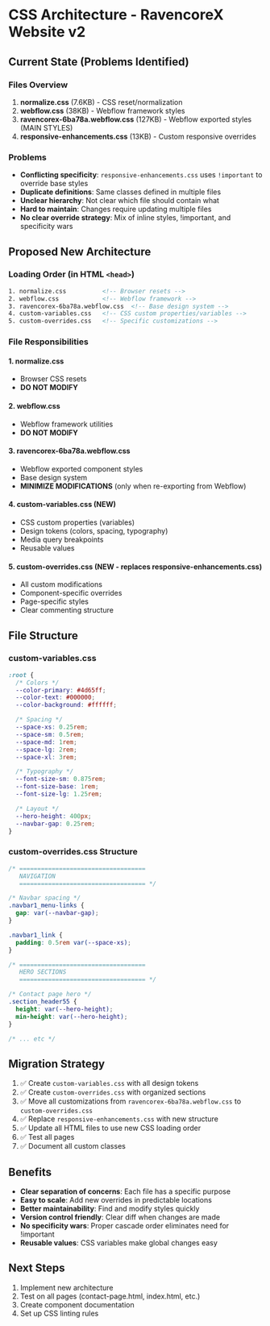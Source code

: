 # CSS Architecture - RavencoreX Website v2

## Current State (Problems Identified)

### Files Overview
1. **normalize.css** (7.6KB) - CSS reset/normalization
2. **webflow.css** (38KB) - Webflow framework styles
3. **ravencorex-6ba78a.webflow.css** (127KB) - Webflow exported styles (MAIN STYLES)
4. **responsive-enhancements.css** (13KB) - Custom responsive overrides

### Problems
- **Conflicting specificity**: `responsive-enhancements.css` uses `!important` to override base styles
- **Duplicate definitions**: Same classes defined in multiple files
- **Unclear hierarchy**: Not clear which file should contain what
- **Hard to maintain**: Changes require updating multiple files
- **No clear override strategy**: Mix of inline styles, !important, and specificity wars

## Proposed New Architecture

### Loading Order (in HTML `<head>`)
```html
1. normalize.css          <!-- Browser resets -->
2. webflow.css            <!-- Webflow framework -->
3. ravencorex-6ba78a.webflow.css  <!-- Base design system -->
4. custom-variables.css   <!-- CSS custom properties/variables -->
5. custom-overrides.css   <!-- Specific customizations -->
```

### File Responsibilities

#### 1. normalize.css
- Browser CSS resets
- **DO NOT MODIFY**

#### 2. webflow.css
- Webflow framework utilities
- **DO NOT MODIFY**

#### 3. ravencorex-6ba78a.webflow.css
- Webflow exported component styles
- Base design system
- **MINIMIZE MODIFICATIONS** (only when re-exporting from Webflow)

#### 4. custom-variables.css (NEW)
- CSS custom properties (variables)
- Design tokens (colors, spacing, typography)
- Media query breakpoints
- Reusable values

#### 5. custom-overrides.css (NEW - replaces responsive-enhancements.css)
- All custom modifications
- Component-specific overrides
- Page-specific styles
- Clear commenting structure

## File Structure

### custom-variables.css
```css
:root {
  /* Colors */
  --color-primary: #4d65ff;
  --color-text: #000000;
  --color-background: #ffffff;

  /* Spacing */
  --space-xs: 0.25rem;
  --space-sm: 0.5rem;
  --space-md: 1rem;
  --space-lg: 2rem;
  --space-xl: 3rem;

  /* Typography */
  --font-size-sm: 0.875rem;
  --font-size-base: 1rem;
  --font-size-lg: 1.25rem;

  /* Layout */
  --hero-height: 400px;
  --navbar-gap: 0.25rem;
}
```

### custom-overrides.css Structure
```css
/* ===================================
   NAVIGATION
   =================================== */

/* Navbar spacing */
.navbar1_menu-links {
  gap: var(--navbar-gap);
}

.navbar1_link {
  padding: 0.5rem var(--space-xs);
}

/* ===================================
   HERO SECTIONS
   =================================== */

/* Contact page hero */
.section_header55 {
  height: var(--hero-height);
  min-height: var(--hero-height);
}

/* ... etc */
```

## Migration Strategy

1. ✅ Create `custom-variables.css` with all design tokens
2. ✅ Create `custom-overrides.css` with organized sections
3. ✅ Move all customizations from `ravencorex-6ba78a.webflow.css` to `custom-overrides.css`
4. ✅ Replace `responsive-enhancements.css` with new structure
5. ✅ Update all HTML files to use new CSS loading order
6. ✅ Test all pages
7. ✅ Document all custom classes

## Benefits

- **Clear separation of concerns**: Each file has a specific purpose
- **Easy to scale**: Add new overrides in predictable locations
- **Better maintainability**: Find and modify styles quickly
- **Version control friendly**: Clear diff when changes are made
- **No specificity wars**: Proper cascade order eliminates need for !important
- **Reusable values**: CSS variables make global changes easy

## Next Steps

1. Implement new architecture
2. Test on all pages (contact-page.html, index.html, etc.)
3. Create component documentation
4. Set up CSS linting rules
